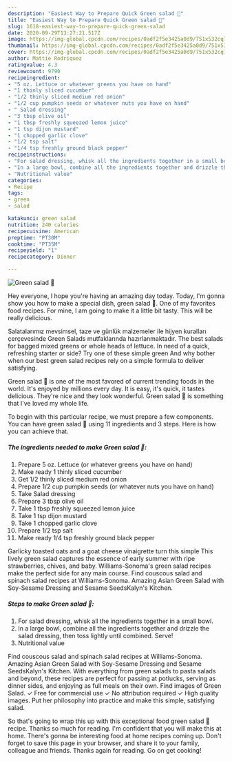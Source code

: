 ```yaml
---
description: "Easiest Way to Prepare Quick Green salad 🥬"
title: "Easiest Way to Prepare Quick Green salad 🥬"
slug: 1618-easiest-way-to-prepare-quick-green-salad
date: 2020-09-29T13:27:21.517Z
image: https://img-global.cpcdn.com/recipes/0adf2f5e3425a0d9/751x532cq70/green-salad-🥬-recipe-main-photo.jpg
thumbnail: https://img-global.cpcdn.com/recipes/0adf2f5e3425a0d9/751x532cq70/green-salad-🥬-recipe-main-photo.jpg
cover: https://img-global.cpcdn.com/recipes/0adf2f5e3425a0d9/751x532cq70/green-salad-🥬-recipe-main-photo.jpg
author: Mattie Rodriquez
ratingvalue: 4.3
reviewcount: 9790
recipeingredient:
- "5 oz. Lettuce or whatever greens you have on hand"
- "1 thinly sliced cucumber"
- "1/2 thinly sliced medium red onion"
- "1/2 cup pumpkin seeds or whatever nuts you have on hand"
- " Salad dressing"
- "3 tbsp olive oil"
- "1 tbsp freshly squeezed lemon juice"
- "1 tsp dijon mustard"
- "1 chopped garlic clove"
- "1/2 tsp salt"
- "1/4 tsp freshly ground black pepper"
recipeinstructions:
- "For salad dressing, whisk all the ingredients together in a small bowl."
- "In a large bowl, combine all the ingredients together and drizzle the salad dressing, then toss lightly until combined. Serve!"
- "Nutritional value"
categories:
- Recipe
tags:
- green
- salad

katakunci: green salad 
nutrition: 240 calories
recipecuisine: American
preptime: "PT30M"
cooktime: "PT35M"
recipeyield: "1"
recipecategory: Dinner

---
```



![Green salad 🥬](https://img-global.cpcdn.com/recipes/0adf2f5e3425a0d9/751x532cq70/green-salad-🥬-recipe-main-photo.jpg)

Hey everyone, I hope you're having an amazing day today. Today, I'm gonna show you how to make a special dish, green salad 🥬. One of my favorites food recipes. For mine, I am going to make it a little bit tasty. This will be really delicious.

Salatalarımız mevsimsel, taze ve günlük malzemeler ile hijyen kuralları çerçevesinde Green Salads mutfaklarında hazırlanmaktadır. The best salads for bagged mixed greens or whole heads of lettuce. In need of a quick, refreshing starter or side? Try one of these simple green And why bother when our best green salad recipes rely on a simple formula to deliver satisfying.

Green salad 🥬 is one of the most favored of current trending foods in the world. It's enjoyed by millions every day. It is easy, it's quick, it tastes delicious. They're nice and they look wonderful. Green salad 🥬 is something that I've loved my whole life.


To begin with this particular recipe, we must prepare a few components. You can have green salad 🥬 using 11 ingredients and 3 steps. Here is how you can achieve that.

<!--inarticleads1-->

##### The ingredients needed to make Green salad 🥬:

1. Prepare 5 oz. Lettuce (or whatever greens you have on hand)
1. Make ready 1 thinly sliced cucumber
1. Get 1/2 thinly sliced medium red onion
1. Prepare 1/2 cup pumpkin seeds (or whatever nuts you have on hand)
1. Take  Salad dressing
1. Prepare 3 tbsp olive oil
1. Take 1 tbsp freshly squeezed lemon juice
1. Take 1 tsp dijon mustard
1. Take 1 chopped garlic clove
1. Prepare 1/2 tsp salt
1. Make ready 1/4 tsp freshly ground black pepper


Garlicky toasted oats and a goat cheese vinaigrette turn this simple This lively green salad captures the essence of early summer with ripe strawberries, chives, and baby. Williams-Sonoma&#39;s green salad recipes make the perfect side for any main course. Find couscous salad and spinach salad recipes at Williams-Sonoma. Amazing Asian Green Salad with Soy-Sesame Dressing and Sesame SeedsKalyn&#39;s Kitchen. 

<!--inarticleads2-->

##### Steps to make Green salad 🥬:

1. For salad dressing, whisk all the ingredients together in a small bowl.
1. In a large bowl, combine all the ingredients together and drizzle the salad dressing, then toss lightly until combined. Serve!
1. Nutritional value


Find couscous salad and spinach salad recipes at Williams-Sonoma. Amazing Asian Green Salad with Soy-Sesame Dressing and Sesame SeedsKalyn&#39;s Kitchen. With everything from green salads to pasta salads and beyond, these recipes are perfect for passing at potlucks, serving as dinner sides, and enjoying as full meals on their own. Find images of Green Salad. ✓ Free for commercial use ✓ No attribution required ✓ High quality images. Put her philosophy into practice and make this simple, satisfying salad. 

So that's going to wrap this up with this exceptional food green salad 🥬 recipe. Thanks so much for reading. I'm confident that you will make this at home. There's gonna be interesting food at home recipes coming up. Don't forget to save this page in your browser, and share it to your family, colleague and friends. Thanks again for reading. Go on get cooking!
